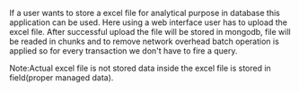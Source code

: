 If a user wants to store a excel file for analytical purpose in database this application can be used. Here using a web interface user has to upload
the excel file. After successful upload the file will be stored in mongodb, file will be readed in chunks and to remove network overhead batch operation
is applied so for every transaction we don't have to fire a query.


Note:Actual excel file is not stored data inside the excel file is stored in field(proper managed data).
